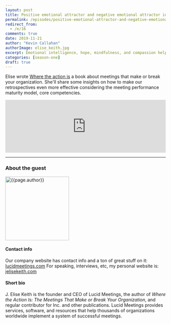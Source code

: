 ```yaml
---
layout: post
title: Positive emotional attractor and negative emotional attractor in retrospectives
permalink: /episodes/positive-emotional-attractor-and-negative-emotional-attractor-in-retrospectives
redirect_from: 
  - /e/16
comments: true
date: 2019-11-21
author: "Kevin Callahan"
authorImage: elise_keith.jpg
excerpt: Emotional intelligence, hope, mindfulness, and compassion help a person reverse the damage of chronic stress and build great leadership relationships. The Positive and Negative Emotional Attractors inspire sustained, desired change and learning at many levels. In this episode I'll chat with Kevin Callahan that will tell us how to practically use PEA and NEA.
categories: [season-one]
draft: true
---
```


Elise wrote [Where the action is](https://www.lucidmeetings.com/book) a book about meetings that make or break your organization. She'll share some insights on how to make our retrospectives even more effective considering the meeting performance maturity model, core competencies.

<iframe width="100%" height="166" scrolling="no" frameborder="no" allow="autoplay" src="https://w.soundcloud.com/player/?url=https%3A//api.soundcloud.com/tracks/690323788%3Fsecret_token%3Ds-kmbWw&color=%23ff5500&auto_play=false&hide_related=false&show_comments=true&show_user=true&show_reposts=false&show_teaser=true"></iframe>

---

### About the guest

<img width="200px" src="/assets/{{page.authorImage}}" alt="{{page.author}}">

#### Contact info
Our company website has contact info and a ton of great stuff on it: [lucidmeetings.com](http://lucidmeetings.com)
For speaking, interviews, etc, my personal website is: [jelisekeith.com](http://jelisekeith.com)

#### Short bio
J. Elise Keith is the founder and CEO of Lucid Meetings, the author of *Where the Action Is: The Meetings That Make or Break Your Organization*, and regular contributor for Inc. and other publications. Lucid Meetings provides services, software, and resources that help thousands of organizations worldwide implement a system of successful meetings.